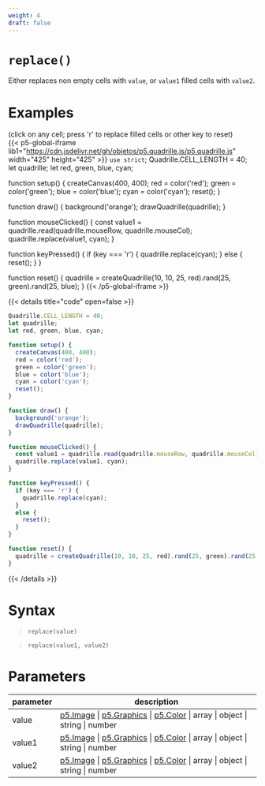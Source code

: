 ```yaml
---
weight: 4
draft: false
---
```


# `replace()`

Either replaces non empty cells with `value`, or `value1` filled cells with `value2`.

# Examples

(click on any cell; press 'r' to replace filled cells or other key to reset)\
{{< p5-global-iframe lib1="https://cdn.jsdelivr.net/gh/objetos/p5.quadrille.js/p5.quadrille.js" width="425" height="425" >}}
`use strict`;
Quadrille.CELL_LENGTH = 40;
let quadrille;
let red, green, blue, cyan;

function setup() {
  createCanvas(400, 400);
  red = color('red');
  green = color('green');
  blue = color('blue');
  cyan = color('cyan');
  reset();
}

function draw() {
  background('orange');
  drawQuadrille(quadrille);
}

function mouseClicked() {
  const value1 = quadrille.read(quadrille.mouseRow, quadrille.mouseCol);
  quadrille.replace(value1, cyan);
}

function keyPressed() {
  if (key === 'r') {
    quadrille.replace(cyan);
  }
  else {
    reset();
  }
}

function reset() {
  quadrille = createQuadrille(10, 10, 25, red).rand(25, green).rand(25, blue);
}
{{< /p5-global-iframe >}}

{{< details title="code" open=false >}}
```js
Quadrille.CELL_LENGTH = 40;
let quadrille;
let red, green, blue, cyan;

function setup() {
  createCanvas(400, 400);
  red = color('red');
  green = color('green');
  blue = color('blue');
  cyan = color('cyan');
  reset();
}

function draw() {
  background('orange');
  drawQuadrille(quadrille);
}

function mouseClicked() {
  const value1 = quadrille.read(quadrille.mouseRow, quadrille.mouseCol);
  quadrille.replace(value1, cyan);
}

function keyPressed() {
  if (key === 'r') {
    quadrille.replace(cyan);
  }
  else {
    reset();
  }
}

function reset() {
  quadrille = createQuadrille(10, 10, 25, red).rand(25, green).rand(25, blue);
}
```
{{< /details >}}

# Syntax

> `replace(value)`

> `replace(value1, value2)`

# Parameters

| parameter | description                                                                                                                                                        |
|-----------|----------------------------------------------------------------------------------------------------------------------------------------------------------------------------------------------------------------------------|
| value   | [p5.Image](https://p5js.org/reference/#/p5.Image) \| [p5.Graphics](https://p5js.org/reference/#/p5.Graphics) \| [p5.Color](https://p5js.org/reference/#/p5.Color) \| array \| object \| string \| number |
| value1  | [p5.Image](https://p5js.org/reference/#/p5.Image) \| [p5.Graphics](https://p5js.org/reference/#/p5.Graphics) \| [p5.Color](https://p5js.org/reference/#/p5.Color) \| array \| object \| string \| number |
| value2  | [p5.Image](https://p5js.org/reference/#/p5.Image) \| [p5.Graphics](https://p5js.org/reference/#/p5.Graphics) \| [p5.Color](https://p5js.org/reference/#/p5.Color) \| array \| object \| string \| number |
